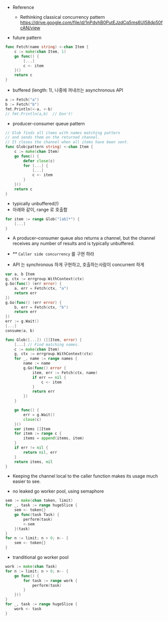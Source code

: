 - Reference
    - Rethinking classical concurrency pattern 
        https://drive.google.com/file/d/1nPdvhB0PutEJzdCq5ms6UI58dp50fcAN/view

- future pattern
```go
func Fetch(name string) <-chan Item {
    c := make(chan Item, 1)
    go func() {
        [...]
        c <- item
    }()
    return c
}
```
- buffered (length: 1), 나중에 꺼내쓰는 asynchronous API

```go
a := Fetch("a")
b := Fetch("b")
fmt.Println(<-a, <-b)
// fmt.Println(a,b)  // Don't!
```

- producer-consumer queue pattern 
```go
// Glob finds all items with names matching pattern
// and sends them on the returned channel.
// It closes the channel when all items have been sent.
func Glob(pattern string) <-chan Item {
    c := make(chan Item)
    go func() {
        defer close(c)
        for [...] {
            [...]
            c <- item
        }
    }()
    return c
}
```
- typically unbuffered(!)
- 아래와 같이, range 로 호출함
```go
for item := range Glob("[ab]*") {
    [...]
}
```

- A producer–consumer queue also returns a channel, but the channel receives any number of results and is typically unbuffered.

- ** `Caller side concurrency` 를 구현 하라
- API 는 synchronous 하게 구현하고, 호출하는사람이 concurrent 하게
```go
var a, b Item
g, ctx := errgroup.WithContext(ctx)
g.Go(func() (err error) {
    a, err = Fetch(ctx, "a")
    return err
})
g.Go(func() (err error) {
    b, err = Fetch(ctx, "b")
    return err
})
err := g.Wait()
[...]
consume(a, b)
```

```go
func Glob([...]) ([]Item, error) {
    [...] // Find matching names.
    c := make(chan Item)
    g, ctx := errgroup.WithContext(ctx)
    for _, name := range names {
        name := name
        g.Go(func() error {
            item, err := Fetch(ctx, name)
            if err == nil {
                c <- item
            }
            return err
        })
    }

    go func() {
        err = g.Wait()
        close(c)
    }()
    var items []Item
    for item := range c {
        items = append(items, item)
    }
    if err != nil {
        return nil, err
    }
    return items, nil
}
```
- Keeping the channel local to the caller function makes its usage much easier to see.


- no leaked go worker pool, using semaphore
```go
sem := make(chan token, limit)
for _, task := range hugeSlice {
    sem <- token{}
    go func(task Task) {
        perform(task)
        <-sem
    }(task)
}
for n := limit; n > 0; n-- {
    sem <- token{}
}
```

- tranditional go worker pool
```go
work := make(chan Task)
for n := limit; n > 0; n-- {
    go func() {
        for task := range work {
            perform(task)
        }
    }()
}
for _, task := range hugeSlice {
    work <- task
}
```
